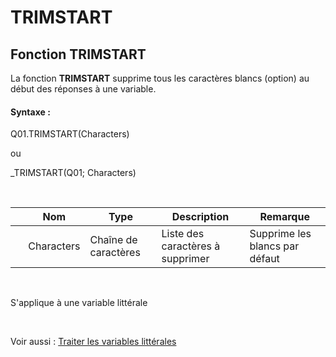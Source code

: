 # TRIMSTART

## Fonction TRIMSTART

La fonction **TRIMSTART** supprime tous les caractères blancs (option) au début des réponses à une variable.

#### Syntaxe :&nbsp;

Q01.TRIMSTART(Characters)

ou

\_TRIMSTART(Q01; Characters)

&nbsp;

| &nbsp; | **Nom** |**Type**|**Description**|**Remarque** |
| --- | --- | --- | --- | --- |
| &nbsp; | Characters | Chaîne de caractères | Liste des caractères à supprimer | Supprime les blancs par défaut |


&nbsp;

S'applique à une variable littérale

&nbsp;

Voir aussi : [Traiter les variables littérales](<Traiterlesvariableslitterales.md>)